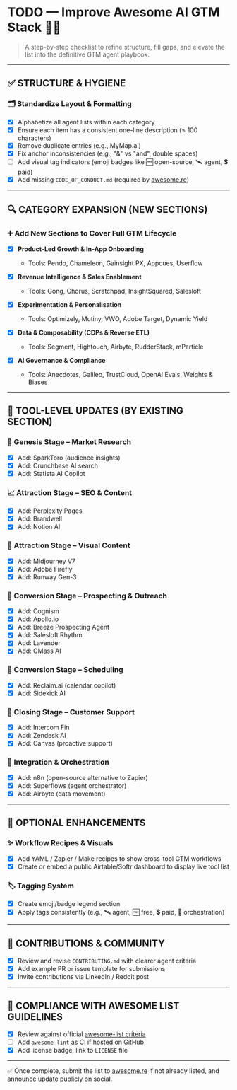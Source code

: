 # TODO — Improve Awesome AI GTM Stack 🧠🚀

> A step-by-step checklist to refine structure, fill gaps, and elevate the list into the definitive GTM agent playbook.

---

## ✅ STRUCTURE & HYGIENE

### 🗂️ Standardize Layout & Formatting

- [x] Alphabetize all agent lists within each category
- [x] Ensure each item has a consistent one-line description (≤ 100 characters)
- [x] Remove duplicate entries (e.g., MyMap.ai)
- [x] Fix anchor inconsistencies (e.g., "&" vs "and", double spaces)
- [ ] Add visual tag indicators (emoji badges like 🆓 open-source, 🛰 agent, 💲 paid)
- [x] Add missing `CODE_OF_CONDUCT.md` (required by [awesome.re](https://awesome.re))

---

## 🔍 CATEGORY EXPANSION (NEW SECTIONS)

### ➕ Add New Sections to Cover Full GTM Lifecycle

- [x] **Product-Led Growth & In-App Onboarding**
  - Tools: Pendo, Chameleon, Gainsight PX, Appcues, Userflow

- [x] **Revenue Intelligence & Sales Enablement**
  - Tools: Gong, Chorus, Scratchpad, InsightSquared, Salesloft

- [x] **Experimentation & Personalisation**
  - Tools: Optimizely, Mutiny, VWO, Adobe Target, Dynamic Yield

- [x] **Data & Composability (CDPs & Reverse ETL)**
  - Tools: Segment, Hightouch, Airbyte, RudderStack, mParticle

- [x] **AI Governance & Compliance**
  - Tools: Anecdotes, Galileo, TrustCloud, OpenAI Evals, Weights & Biases

---

## 🚀 TOOL-LEVEL UPDATES (BY EXISTING SECTION)

### 🧠 Genesis Stage – Market Research

- [x] Add: SparkToro (audience insights)
- [x] Add: Crunchbase AI search
- [x] Add: Statista AI Copilot

### 📈 Attraction Stage – SEO & Content

- [x] Add: Perplexity Pages
- [x] Add: Brandwell
- [x] Add: Notion AI

### 🎨 Attraction Stage – Visual Content

- [x] Add: Midjourney V7
- [x] Add: Adobe Firefly
- [x] Add: Runway Gen-3

### 🤝 Conversion Stage – Prospecting & Outreach

- [x] Add: Cognism
- [x] Add: Apollo.io
- [x] Add: Breeze Prospecting Agent
- [x] Add: Salesloft Rhythm
- [x] Add: Lavender
- [x] Add: GMass AI

### 📅 Conversion Stage – Scheduling

- [x] Add: Reclaim.ai (calendar copilot)
- [x] Add: Sidekick AI

### 💼 Closing Stage – Customer Support

- [x] Add: Intercom Fin
- [x] Add: Zendesk AI
- [x] Add: Canvas (proactive support)

### 🔌 Integration & Orchestration

- [x] Add: n8n (open-source alternative to Zapier)
- [x] Add: Superflows (agent orchestrator)
- [x] Add: Airbyte (data movement)

---

## 📘 OPTIONAL ENHANCEMENTS

### ✨ Workflow Recipes & Visuals

- [x] Add YAML / Zapier / Make recipes to show cross-tool GTM workflows
- [x] Create or embed a public Airtable/Softr dashboard to display live tool list

### 🏷️ Tagging System

- [x] Create emoji/badge legend section
- [x] Apply tags consistently (e.g., 🛰 agent, 🆓 free, 💲 paid, 🧩 orchestration)

---

## 🧩 CONTRIBUTIONS & COMMUNITY

- [x] Review and revise `CONTRIBUTING.md` with clearer agent criteria
- [x] Add example PR or issue template for submissions
- [x] Invite contributions via LinkedIn / Reddit post

---

## 📜 COMPLIANCE WITH AWESOME LIST GUIDELINES

- [x] Review against official [awesome-list criteria](https://github.com/sindresorhus/awesome/blob/main/pull_request_template.md)
- [ ] Add `awesome-lint` as CI if hosted on GitHub
- [x] Add license badge, link to `LICENSE` file

---

✅ Once complete, submit the list to [awesome.re](https://awesome.re) if not already listed, and announce update publicly on social.